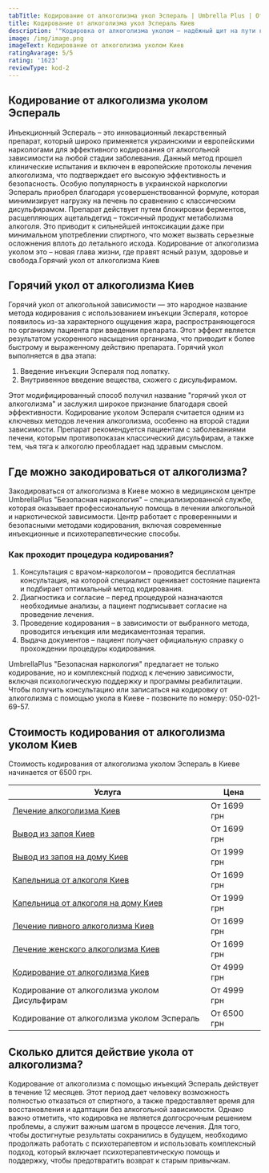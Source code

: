 ```yaml
---
tabTitle: Кодирование от алкоголизма укол Эспераль | Umbrella Plus | От 6500 грн
title: Кодирование от алкоголизма укол Эспераль Киев
description: '"Кодировка от алкоголизма уколом – надёжный щит на пути к трезвости!"'
image: /img/image.png
imageText: Кодирование от алкоголизма уколом Киев
ratingAvarage: 5/5
rating: '1623'
reviewType: kod-2
---
```


## Кодирование от алкоголизма уколом Эспераль

Инъекционный Эспераль – это инновационный лекарственный препарат, который широко применяется украинскими и европейскими наркологами для эффективного кодирования от алкогольной зависимости на любой стадии заболевания. Данный метод прошел клинические испытания и включен в европейские протоколы лечения алкоголизма, что подтверждает его высокую эффективность и безопасность. Особую популярность в украинской наркологии Эспераль приобрел благодаря усовершенствованной формуле, которая минимизирует нагрузку на печень по сравнению с классическим дисульфирамом. Препарат действует путем блокировки ферментов, расщепляющих ацетальдегид – токсичный продукт метаболизма алкоголя. Это приводит к сильнейшей интоксикации даже при минимальном употреблении спиртного, что может вызвать серьезные осложнения вплоть до летального исхода. Кодирование от алкоголизма уколом это – новая глава жизни, где правят ясный разум, здоровье и свобода.Горячий укол от алкоголизма Киев

## Горячий укол от алкоголизма Киев

Горячий укол от алкогольной зависимости — это народное название метода кодирования с использованием инъекции Эспераля, которое появилось из-за характерного ощущения жара, распространяющегося по организму пациента при введении препарата. Этот эффект является результатом ускоренного насыщения организма, что приводит к более быстрому и выраженному действию препарата. Горячий укол выполняется в два этапа:

1. Введение инъекции Эспераля под лопатку.
2. Внутривенное введение вещества, схожего с дисульфирамом.

Этот модифицированный способ получил название "горячий укол от алкоголизма" и заслужил широкое признание благодаря своей эффективности. Кодирование уколом Эспераля считается одним из ключевых методов лечения алкоголизма, особенно на второй стадии зависимости. Препарат рекомендуется пациентам с заболеваниями печени, которым противопоказан классический дисульфирам, а также тем, чья тяга к алкоголю преобладает над здравым смыслом.

## Где можно закодироваться от алкоголизма?

Закодироваться от алкоголизма в Киеве можно в медицинском центре UmbrellaPlus "Безопасная наркология" – специализированной службе, которая оказывает профессиональную помощь в лечении алкогольной и наркотической зависимости. Центр работает с проверенными и безопасными методами кодирования, включая современные инъекционные и психотерапевтические способы.

### Как проходит процедура кодирования?

1. Консультация с врачом-наркологом – проводится бесплатная консультация, на которой специалист оценивает состояние пациента и подбирает оптимальный метод кодирования.
2. Диагностика и согласие – перед процедурой назначаются необходимые анализы, а пациент подписывает согласие на проведение лечения.
3. Проведение кодирования – в зависимости от выбранного метода, проводится инъекция или медикаментозная терапия.
4. Выдача документов – пациент получает официальную справку о прохождении процедуры кодирования.

UmbrellaPlus "Безопасная наркология" предлагает не только кодирование, но и комплексный подход к лечению зависимости, включая психологическую поддержку и программы реабилитации. Чтобы получить консультацию или записаться на кодировку от алкоголизма с помощью укола в Киеве - позвоните по номеру: 050-021-69-57.

## Стоимость кодирования от алкоголизма уколом Киев

Стоимость кодирования от алкоголизма уколом Эспераль в Киеве начинается от 6500 грн.

| Услуга                                                                                                       | Цена        |
| ------------------------------------------------------------------------------------------------------------ | ----------- |
| [Лечение алкоголизма Киев](https://umbrella-plus.com.ua/kiev/lechenie-alkogolizma-kiev/)                     | От 1699 грн |
| [Вывод из запоя Киев](https://umbrella-plus.com.ua/kiev/vivod-iz-zapoia-kiev/)                               | От 1699 грн |
| [Вывод из запоя на дому Киев](https://umbrella-plus.com.ua/kiev/vivod-iz-zapoia-na-domy-kiev/)               | От 1999 грн |
| [Капельница от алкоголя Киев](https://umbrella-plus.com.ua/kiev/kapelnica_ot_alkogola_kiev/)                 | От 1699 грн |
| [Капельница от алкоголя на дому Киев](https://umbrella-plus.com.ua/kiev/kapelnica_ot_alkogola_na_domy_kiev/) | От 1999 грн |
| [Лечение пивного алкоголизма Киев](https://umbrella-plus.com.ua/kiev/lechenie-pivnogi-alkogolizma-kiev/)     | От 1699 грн |
| [Лечение женского алкоголизма Киев](https://umbrella-plus.com.ua/kiev/lechenie-jenskogo-alkogolizma-kiev/)   | От 1699 грн |
| [Кодирование от алкоголизма Киев](https://umbrella-plus.com.ua/kiev/kodirovka-ot-alkogolia-kiev/)            | От 4999 грн |
| Кодирование от алкоголизма уколом Дисульфирам                                                                | От 4999 грн |
| Кодирование от алкоголизма уколом Эспераль                                                                   | От 6500 грн |

## Сколько длится действие укола от алкоголизма?

Кодирование от алкоголизма с помощью инъекций Эспераль действует в течение 12 месяцев. Этот период дает человеку возможность полностью отказаться от спиртного, а также предоставляет время для восстановления и адаптации без алкогольной зависимости. Однако важно отметить, что кодировка не является долгосрочным решением проблемы, а служит важным шагом в процессе лечения. Для того, чтобы достигнутые результаты сохранились в будущем, необходимо продолжать работать с психотерапевтом и использовать комплексный подход, который включает психотерапевтическую помощь и поддержку, чтобы предотвратить возврат к старым привычкам.
